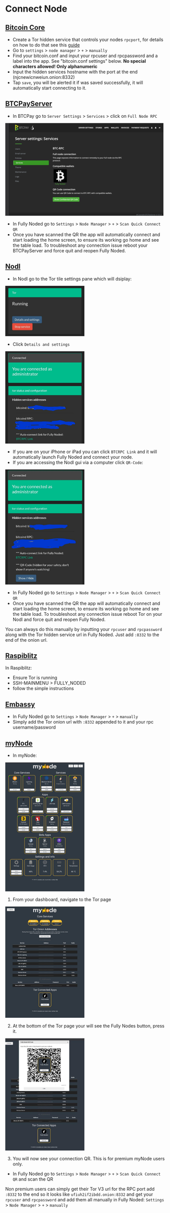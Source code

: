 # Connect Node

## [Bitcoin Core](https://bitcoincore.org/en/releases/)

- Create a Tor hidden service that controls your nodes `rpcport`, for details on how to do that see this [guide](../Tor/Tor.md)
- Go to `settings` > `node manager` > `+` > `manually`
- Find your bitcoin.conf and input your rpcuser and rpcpassword and a label into the app. See "bitcoin.conf settings" below. **No special characters allowed! Only alphanumeric**
- Input the hidden services hostname with the port at the end (njcnewicnweiun.onion:8332)
- Tap `save`, you will be alerted it if was saved successfully, it will automatically start connecting to it.

## [BTCPayServer](https://btcpayserver.org)

- In BTCPay go to `Server Settings` > `Services` > click on `Full Node RPC`
<img src="./Images/btcpay.png" alt="" width="500"/>

- In Fully Noded go to `Settings` > `Node Manager` > `+` > `Scan Quick Connect QR`
- Once you have scanned the QR the app will automatically connect and start loading the home screen, to ensure its working go home and see the table load. To troubleshoot any connection issue reboot your BTCPayServer and force quit and reopen Fully Noded.

## [Nodl](https://www.nodl.it)

- In Nodl go to the Tor tile settings pane which will dsiplay:
<img src="./Images/nodl_1.JPG" alt="" width="250"/>

- Click `Details and settings`
<img src="./Images/nodl_2.JPG" alt="" width="250"/>

- If you are on your iPhone or iPad you can click `BTCRPC Link` and it will automatically launch Fully Noded and connect your node.
- If you are accessing the Nodl gui via a computer click `QR-Code`:
<img src="./Images/nodl_3.jpeg" alt="" width="250"/>

- In Fully Noded go to `Settings` > `Node Manager` > `+` > `Scan Quick Connect QR`
- Once you have scanned the QR the app will automatically connect and start loading the home screen, to ensure its working go home and see the table load. To troubleshoot any connection issue reboot Tor on your Nodl and force quit and reopen Fully Noded.

You can always do this manually by inputting your `rpcuser` and `rpcpassword` along with the Tor hidden service url in Fully Noded. Just add `:8332` to the end of the onion url.

## [Raspiblitz](https://shop.fulmo.org/raspiblitz/)

In Raspiblitz:
- Ensure Tor is running
- SSH-MAINMENU > FULLY_NODED
- follow the simple instructions

## [Embassy](https://start9labs.com)

- In Fully Noded go to `Settings` > `Node Manager` > `+` > `manually`
- Simply add the Tor onion url with `:8332` appended to it and your rpc username/password

## [myNode](http://www.mynodebtc.com)

- In myNode:
<img src="./Images/myNode_1.png" alt="" width="250"/>

1. From your dashboard, navigate to the Tor page
<img src="./Images/myNode_2.png" alt="" width="250"/>

2. At the bottom of the Tor page your will see the Fully Nodes button, press it.
<img src="./Images/myNode_3.png" alt="" width="250"/>

3. You will now see your connection QR.
This is for premium myNode users only.
- In Fully Noded go to `Settings` > `Node Manager` > `+` > `Scan Quick Connect QR` and scan the QR

Non premium users can simply get their Tor V3 url for the RPC port add `:8332` to the end so it looks like `ufiuh2if2ibdd.onion:8332` and get your `rpcuser` and `rpcpassword` and add them all manually in Fully Noded:  `Settings` > `Node Manager` > `+` > `manually`

